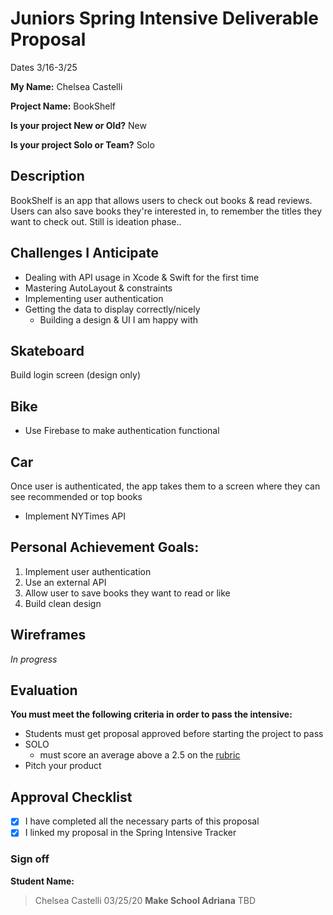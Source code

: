 # Juniors Spring Intensive Deliverable Proposal

Dates 3/16-3/25

**My Name:** Chelsea Castelli


**Project Name:** BookShelf


**Is your project New or Old?** New


**Is your project Solo or Team?** Solo

## Description

BookShelf is an app that allows users to check out books & read reviews. Users can also save books they're interested in, to remember the titles they want to check out. Still is ideation phase..


## Challenges I Anticipate

- Dealing with API usage in Xcode & Swift for the first time
- Mastering AutoLayout & constraints
- Implementing user authentication
- Getting the data to display correctly/nicely
    - Building a design & UI I am happy with

## Skateboard
Build login screen (design only)

## Bike
- Use Firebase to make authentication functional

## Car
Once user is authenticated, the app takes them to a screen where they can see recommended or top books
   - Implement NYTimes API


## Personal Achievement Goals:

1. Implement user authentication
2. Use an external API
3. Allow user to save books they want to read or like
4. Build clean design

## Wireframes

*In progress*

## Evaluation

**You must meet the following criteria in order to pass the intensive:**

- Students must get proposal approved before starting the project to pass
- SOLO 
    - must score an average above a 2.5 on the [rubric]
- Pitch your product

[rubric]:https://docs.google.com/document/d/1IOQDmohLBEBT-hyr-2vgw1mbZUNsq3fHxVfH0oRmVt0/edit


## Approval Checklist
- [x] I have completed all the necessary parts of this proposal
- [x] I linked my proposal in the Spring Intensive Tracker

### Sign off

**Student Name:**                
> Chelsea Castelli 03/25/20
**Make School Adriana**
> TBD
